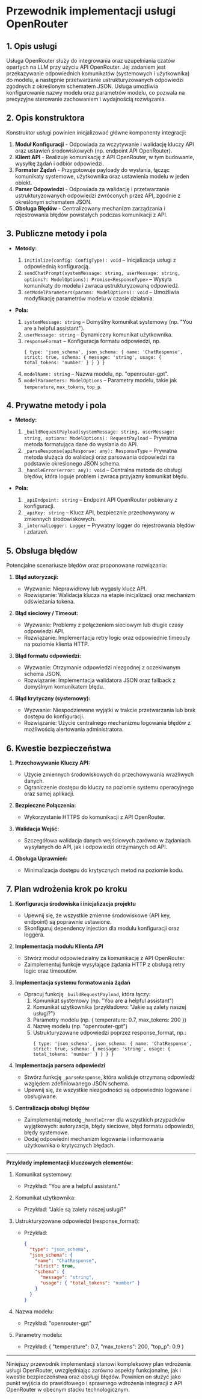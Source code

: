 # Przewodnik implementacji usługi OpenRouter

## 1. Opis usługi

Usługa OpenRouter służy do integrowania oraz uzupełniania czatów opartych na LLM przy użyciu API OpenRouter. Jej zadaniem jest przekazywanie odpowiednich komunikatów (systemowych i użytkownika) do modelu, a następnie przetwarzanie ustrukturyzowanych odpowiedzi zgodnych z określonym schematem JSON. Usługa umożliwia konfigurowanie nazwy modelu oraz parametrów modelu, co pozwala na precyzyjne sterowanie zachowaniem i wydajnością rozwiązania. 

## 2. Opis konstruktora

Konstruktor usługi powinien inicjalizować główne komponenty integracji:
1. **Moduł Konfiguracji** - Odpowiada za wczytywanie i walidację kluczy API oraz ustawień środowiskowych (np. endpoint API OpenRouter).
2. **Klient API** - Realizuje komunikację z API OpenRouter, w tym budowanie, wysyłkę żądań i odbiór odpowiedzi.
3. **Formater Żądań** - Przygotowuje payloady do wysłania, łącząc komunikaty systemowe, użytkownika oraz ustawienia modelu w jeden obiekt.
4. **Parser Odpowiedzi** - Odpowiada za walidację i przetwarzanie ustrukturyzowanych odpowiedzi zwróconych przez API, zgodnie z określonym schematem JSON.
5. **Obsługa Błędów** - Centralizowany mechanizm zarządzania i rejestrowania błędów powstałych podczas komunikacji z API.

## 3. Publiczne metody i pola

- **Metody:**
  1. `initialize(config: ConfigType): void` – Inicjalizacja usługi z odpowiednią konfiguracją.
  2. `sendChatPrompt(systemMessage: string, userMessage: string, options?: ModelOptions): Promise<ResponseType>` – Wysyła komunikaty do modelu i zwraca ustrukturyzowaną odpowiedź.
  3. `setModelParameters(params: ModelOptions): void` – Umożliwia modyfikację parametrów modelu w czasie działania.

- **Pola:**
  1. `systemMessage: string` – Domyślny komunikat systemowy (np. "You are a helpful assistant").
  2. `userMessage: string` – Dynamiczny komunikat użytkownika.
  3. `responseFormat` – Konfiguracja formatu odpowiedzi, np. 
     ```
     { type: 'json_schema', json_schema: { name: 'ChatResponse', strict: true, schema: { message: 'string', usage: { total_tokens: 'number' } } } }
     ```
  4. `modelName: string` – Nazwa modelu, np. "openrouter-gpt".
  5. `modelParameters: ModelOptions` – Parametry modelu, takie jak `temperature`, `max_tokens`, `top_p`.

## 4. Prywatne metody i pola

- **Metody:**
  1. `_buildRequestPayload(systemMessage: string, userMessage: string, options: ModelOptions): RequestPayload` – Prywatna metoda formatująca dane do wysłania do API.
  2. `_parseResponse(apiResponse: any): ResponseType` – Prywatna metoda służąca do walidacji oraz parsowania odpowiedzi na podstawie określonego JSON schema.
  3. `_handleError(error: any): void` – Centralna metoda do obsługi błędów, która loguje problem i zwraca przyjazny komunikat błędu.

- **Pola:**
  1. `_apiEndpoint: string` – Endpoint API OpenRouter pobierany z konfiguracji.
  2. `_apiKey: string` – Klucz API, bezpiecznie przechowywany w zmiennych środowiskowych.
  3. `_internalLogger: Logger` – Prywatny logger do rejestrowania błędów i zdarzeń.

## 5. Obsługa błędów

Potencjalne scenariusze błędów oraz proponowane rozwiązania:
1. **Błąd autoryzacji:**
   - Wyzwanie: Nieprawidłowy lub wygasły klucz API.
   - Rozwiązanie: Walidacja klucza na etapie inicjalizacji oraz mechanizm odświeżania tokena.

2. **Błąd sieciowy / Timeout:**
   - Wyzwanie: Problemy z połączeniem sieciowym lub długie czasy odpowiedzi API.
   - Rozwiązanie: Implementacja retry logic oraz odpowiednie timeouty na poziomie klienta HTTP.

3. **Błąd formatu odpowiedzi:**
   - Wyzwanie: Otrzymanie odpowiedzi niezgodnej z oczekiwanym schema JSON.
   - Rozwiązanie: Implementacja walidatora JSON oraz fallback z domyślnym komunikatem błędu.

4. **Błąd krytyczny (systemowy):**
   - Wyzwanie: Niespodziewane wyjątki w trakcie przetwarzania lub brak dostępu do konfiguracji.
   - Rozwiązanie: Użycie centralnego mechanizmu logowania błędów z możliwością alertowania administratora.

## 6. Kwestie bezpieczeństwa

1. **Przechowywanie Kluczy API:**
   - Użycie zmiennych środowiskowych do przechowywania wrażliwych danych.
   - Ograniczenie dostępu do kluczy na poziomie systemu operacyjnego oraz samej aplikacji.

2. **Bezpieczne Połączenia:**
   - Wykorzystanie HTTPS do komunikacji z API OpenRouter.

3. **Walidacja Wejść:**
   - Szczegółowa walidacja danych wejściowych zarówno w żądaniach wysyłanych do API, jak i odpowiedzi otrzymanych od API.

4. **Obsługa Uprawnień:**
   - Minimalizacja dostępu do krytycznych metod na poziomie kodu.

## 7. Plan wdrożenia krok po kroku

1. **Konfiguracja środowiska i inicjalizacja projektu**
   - Upewnij się, że wszystkie zmienne środowiskowe (API key, endpoint) są poprawnie ustawione.
   - Skonfiguruj dependency injection dla modułu konfiguracji oraz loggera.

2. **Implementacja modułu Klienta API**
   - Stwórz moduł odpowiedzialny za komunikację z API OpenRouter.
   - Zaimplementuj funkcje wysyłające żądania HTTP z obsługą retry logic oraz timeoutów.

3. **Implementacja systemu formatowania żądań**
   - Opracuj funkcję `_buildRequestPayload`, która łączy: 
     1. Komunikat systemowy (np. "You are a helpful assistant")
     2. Komunikat użytkownika (przykładowo: "Jakie są zalety naszej usługi?")
     3. Parametry modelu (np. { temperature: 0.7, max_tokens: 200 })
     4. Nazwę modelu (np. "openrouter-gpt")
     5. Ustrukturyzowane odpowiedzi poprzez response_format, np.: 
        ```
        { type: 'json_schema', json_schema: { name: 'ChatResponse', strict: true, schema: { message: 'string', usage: { total_tokens: 'number' } } } }
        ```

4. **Implementacja parsera odpowiedzi**
   - Stwórz funkcję `_parseResponse`, która waliduje otrzymaną odpowiedź względem zdefiniowanego JSON schema.
   - Upewnij się, że wszystkie niezgodności są odpowiednio logowane i obsługiwane.

5. **Centralizacja obsługi błędów**
   - Zaimplementuj metodę `_handleError` dla wszystkich przypadków wyjątkowych: autoryzacja, błędy sieciowe, błąd formatu odpowiedzi, błędy systemowe.
   - Dodaj odpowiedni mechanizm logowania i informowania użytkownika o krytycznych błędach.

---

**Przykłady implementacji kluczowych elementów:**

1. Komunikat systemowy:
   - Przykład: "You are a helpful assistant."

2. Komunikat użytkownika:
   - Przykład: "Jakie są zalety naszej usługi?"

3. Ustrukturyzowane odpowiedzi (response_format):
   - Przykład:
     ```json
     {
       "type": "json_schema",
       "json_schema": {
         "name": "ChatResponse",
         "strict": true,
         "schema": {
           "message": "string",
           "usage": { "total_tokens": "number" }
         }
       }
     }
     ```

4. Nazwa modelu:
   - Przykład: "openrouter-gpt"

5. Parametry modelu:
   - Przykład: { "temperature": 0.7, "max_tokens": 200, "top_p": 0.9 }

---

Niniejszy przewodnik implementacji stanowi kompleksowy plan wdrożenia usługi OpenRouter, uwzględniając zarówno aspekty funkcjonalne, jak i kwestie bezpieczeństwa oraz obsługi błędów. Powinien on służyć jako punkt wyjścia do prawidłowego i sprawnego wdrożenia integracji z API OpenRouter w obecnym stacku technologicznym. 
